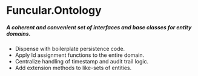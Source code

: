 # Funcular.Ontology
##### A coherent and convenient set of interfaces and base classes for entity domains. 

* Dispense with boilerplate persistence code. 
* Apply Id assignment functions to the entire domain.
* Centralize handling of timestamp and audit trail logic. 
* Add extension methods to like-sets of entities. 
